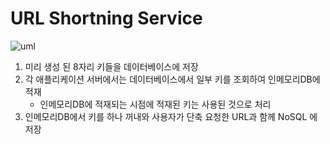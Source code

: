 # URL Shortning Service
![uml](https://user-images.githubusercontent.com/13076271/59759114-5b0ae300-92ca-11e9-8167-25473c8254be.jpg)

1. 미리 생성 된 8자리 키들을 데이터베이스에 저장
2. 각 애플리케이션 서버에서는 데이터베이스에서 일부 키를 조회하여 인메모리DB에 적재
    - 인메모리DB에 적재되는 시점에 적재된 키는 사용된 것으로 처리
3. 인메모리DB에서 키를 하나 꺼내와 사용자가 단축 요청한 URL과 함께 NoSQL 에 저장